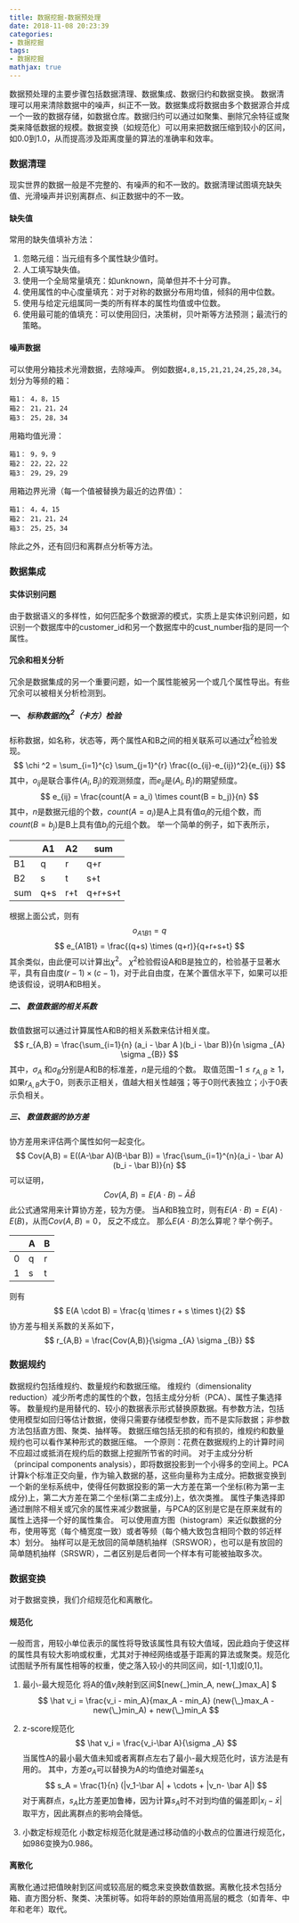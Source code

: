 ```yaml
---
title: 数据挖掘-数据预处理
date: 2018-11-08 20:23:39
categories:
- 数据挖掘
tags:
- 数据挖掘
mathjax: true
---
```


数据预处理的主要步骤包括数据清理、数据集成、数据归约和数据变换。
数据清理可以用来清除数据中的噪声，纠正不一致。数据集成将数据由多个数据源合并成一个一致的数据存储，如数据仓库。数据归约可以通过如聚集、删除冗余特征或聚类来降低数据的规模。数据变换（如规范化）可以用来把数据压缩到较小的区间，如0.0到1.0，从而提高涉及距离度量的算法的准确率和效率。

### 数据清理
现实世界的数据一般是不完整的、有噪声的和不一致的。数据清理试图填充缺失值、光滑噪声并识别离群点、纠正数据中的不一致。

#### 缺失值
常用的缺失值填补方法：
1. 忽略元组：当元组有多个属性缺少值时。
2. 人工填写缺失值。
3. 使用一个全局常量填充：如unknown，简单但并不十分可靠。
4. 使用属性的中心度量填充：对于对称的数据分布用均值，倾斜的用中位数。
5. 使用与给定元组属同一类的所有样本的属性均值或中位数。
6. 使用最可能的值填充：可以使用回归，决策树，贝叶斯等方法预测；最流行的策略。

#### 噪声数据
可以使用分箱技术光滑数据，去除噪声。
例如数据`4,8,15,21,21,24,25,28,34`。
划分为等频的箱：
```
箱1： 4，8，15
箱2： 21，21，24
箱3： 25，28，34
```
用箱均值光滑：
```
箱1： 9，9，9
箱2： 22，22，22
箱3： 29，29，29
```
用箱边界光滑（每一个值被替换为最近的边界值）：
```
箱1： 4，4，15
箱2： 21，21，24
箱3： 25，25，34
```
除此之外，还有回归和离群点分析等方法。

### 数据集成
#### 实体识别问题
由于数据语义的多样性，如何匹配多个数据源的模式，实质上是实体识别问题，如识别一个数据库中的customer_id和另一个数据库中的cust_number指的是同一个属性。
#### 冗余和相关分析
冗余是数据集成的另一个重要问题，如一个属性能被另一个或几个属性导出。有些冗余可以被相关分析检测到。
##### 一、 标称数据的$\chi ^2$（卡方）检验
标称数据，如名称，状态等，两个属性A和B之间的相关联系可以通过$\chi ^2$检验发现。
$$ \chi ^2 = \sum_{i=1}^{c} \sum_{j=1}^{r} \frac{(o_{ij}-e_{ij})^2}{e_{ij}} $$
其中，$o_{ij}$是联合事件$(A_i, B_j)$的观测频度，而$e_{ij}$是$(A_i, B_j)$的期望频度。
$$ e_{ij} = \frac{count(A = a_i) \times count(B = b_j)}{n} $$
其中，$n$是数据元组的个数，$count(A = a_i)$是A上具有值$a_i$的元组个数，而$count(B = b_j)$是B上具有值$b_j$的元组个数。
举一个简单的例子，如下表所示，

|        | A1      | A2      | sum     |
| ------ | ------  | ------  | ------  |
| B1     | q       | r       | q+r     |
| B2     | s       | t       | s+t     |
| sum    | q+s     | r+t     | q+r+s+t |
根据上面公式，则有
$$ o_{A1B1} = q $$
$$ e_{A1B1} = \frac{(q+s) \times (q+r)}{q+r+s+t} $$
其余类似，由此便可以计算出$\chi ^2$。
$\chi ^2$检验假设A和B是独立的，检验基于显著水平，具有自由度$(r-1) \times (c-1)$，对于此自由度，在某个置信水平下，如果可以拒绝该假设，说明A和B相关。

##### 二、 数值数据的相关系数
数值数据可以通过计算属性A和B的相关系数来估计相关度。
$$ r_{A,B} = \frac{\sum_{i=1}{n} (a_i - \bar A )(b_i - \bar B)}{n \sigma _{A} \sigma _{B}} $$
其中，$\sigma _{A}$ 和$\sigma _{B}$分别是A和B的标准差，$n$是元组的个数。
取值范围$-1 \leq r_{A,B} \geq 1$，如果$r_{A,B}$大于0，则表示正相关，值越大相关性越强；等于0则代表独立；小于0表示负相关。

##### 三、 数值数据的协方差
协方差用来评估两个属性如何一起变化。
$$ Cov(A,B) = E((A-\bar A)(B-\bar B)) = \frac{\sum_{i=1}^{n}(a_i - \bar A)(b_i - \bar B)}{n} $$
可以证明，
$$ Cov(A,B) = E(A \cdot B) - \bar A \bar B$$
此公式通常用来计算协方差，较为方便。
当A和B独立时，则有$E(A \cdot B) = E(A) \cdot E(B)$，从而$Cov(A,B) = 0$， 反之不成立。
那么$E(A \cdot B)$怎么算呢？举个例子。

|        | A      | B      |
| ------ | ------ | ------ | 
| 0      | q      | r      | 
| 1      | s      | t      |

则有
$$ E(A \cdot B) = \frac{q \times r + s \times t}{2} $$
协方差与相关系数的关系如下，
$$ r_{A,B} = \frac{Cov(A,B)}{\sigma _{A} \sigma _{B}} $$

### 数据规约
数据规约包括维规约、数量规约和数据压缩。
维规约（dimensionality reduction）减少所考虑的属性的个数，包括主成分分析（PCA）、属性子集选择等。
数量规约是用替代的、较小的数据表示形式替换原数据。有参数方法，包括使用模型如回归等估计数据，使得只需要存储模型参数，而不是实际数据；非参数方法包括直方图、聚类、抽样等。
数据压缩包括无损的和有损的，维规约和数量规约也可以看作某种形式的数据压缩。
一个原则：花费在数据规约上的计算时间不应超过或抵消在规约后的数据上挖掘所节省的时间。
对于主成分分析（principal components analysis），即将数据投影到一个小得多的空间上。PCA计算k个标准正交向量，作为输入数据的基，这些向量称为主成分。把数据变换到一个新的坐标系统中，使得任何数据投影的第一大方差在第一个坐标(称为第一主成分)上，第二大方差在第二个坐标(第二主成分)上，依次类推。
属性子集选择即通过删除不相关或冗余的属性来减少数据量，与PCA的区别是它是在原来就有的属性上选择一个好的属性集合。
可以使用直方图（histogram）来近似数据的分布，使用等宽（每个桶宽度一致）或者等频（每个桶大致包含相同个数的邻近样本）划分。
抽样可以是无放回的简单随机抽样（SRSWOR），也可以是有放回的简单随机抽样（SRSWR），二者区别是后者同一个样本有可能被抽取多次。

### 数据变换
对于数据变换，我们介绍规范化和离散化。
#### 规范化
一般而言，用较小单位表示的属性将导致该属性具有较大值域，因此趋向于使这样的属性具有较大影响或权重，尤其对于神经网络或基于距离的算法或聚类。规范化试图赋予所有属性相等的权重，使之落入较小的共同区间，如[-1,1]或[0,1]。
1. 最小-最大规范化
将A的值$v_i$映射到区间$[new{\_}min_A, new{\_}max_A] $
$$ \hat v_i = \frac{v_i - min_A}{max_A - min_A} (new{\_}max_A - new{\_}min_A) + new{\_}min_A $$

2. z-score规范化
$$ \hat v_i = \frac{v_i-\bar A}{\sigma _A} $$
当属性A的最小最大值未知或者离群点左右了最小-最大规范化时，该方法是有用的。
其中，方差$\sigma _A$可以替换为A的均值绝对偏差$s_A$
$$ s_A = \frac{1}{n} (|v_1-\bar A| + \cdots + |v_n- \bar A|) $$
对于离群点，$s_A$比方差更加鲁棒，因为计算$s_A$时不对到均值的偏差即$|x_i - \bar x|$取平方，因此离群点的影响会降低。

3. 小数定标规范化
小数定标规范化就是通过移动值的小数点的位置进行规范化，如986变换为0.986。

#### 离散化
离散化通过把值映射到区间或较高层的概念来变换数值数据。离散化技术包括分箱、直方图分析、聚类、决策树等。如将年龄的原始值用高层的概念（如青年、中年和老年）取代。


